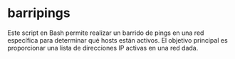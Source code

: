 # barripings
Este script en Bash permite realizar un barrido de pings en una red específica para determinar qué hosts están activos. El objetivo principal es proporcionar una lista de direcciones IP activas en una red dada.
